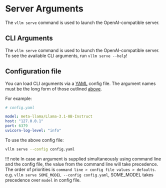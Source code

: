 # Server Arguments

The `vllm serve` command is used to launch the OpenAI-compatible server.

## CLI Arguments

The `vllm serve` command is used to launch the OpenAI-compatible server.
To see the available CLI arguments, run `vllm serve --help`!

## Configuration file

You can load CLI arguments via a [YAML](https://yaml.org/) config file.
The argument names must be the long form of those outlined [above](serve_args.md).

For example:

```yaml
# config.yaml

model: meta-llama/Llama-3.1-8B-Instruct
host: "127.0.0.1"
port: 6379
uvicorn-log-level: "info"
```

To use the above config file:

```bash
vllm serve --config config.yaml
```

!!! note
    In case an argument is supplied simultaneously using command line and the config file, the value from the command line will take precedence.
    The order of priorities is `command line > config file values > defaults`.
    e.g. `vllm serve SOME_MODEL --config config.yaml`, SOME_MODEL takes precedence over `model` in config file.
